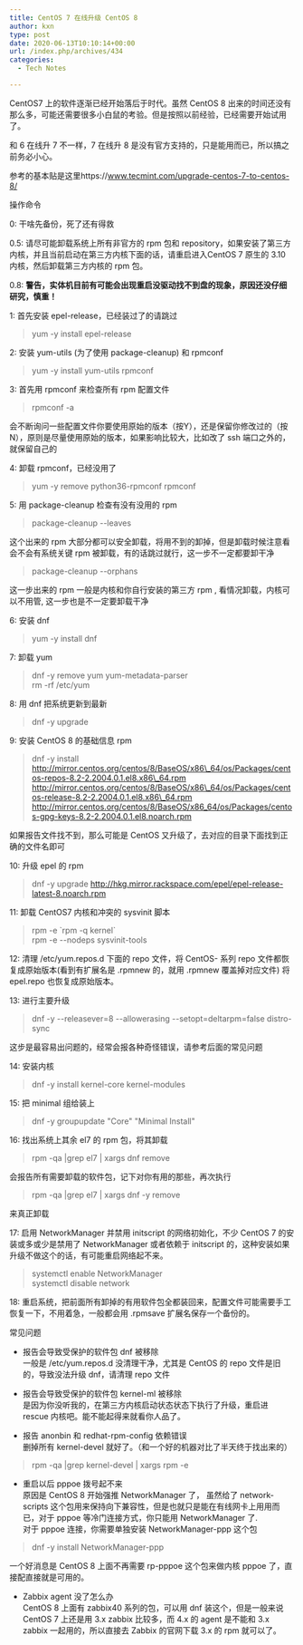 ```yaml
---
title: CentOS 7 在线升级 CentOS 8
author: kxn
type: post
date: 2020-06-13T10:10:14+00:00
url: /index.php/archives/434
categories:
  - Tech Notes

---
```

CentOS7 上的软件逐渐已经开始落后于时代。虽然 CentOS 8 出来的时间还没有那么多，可能还需要很多小白鼠的考验。但是按照以前经验，已经需要开始试用了。

和 6 在线升 7 不一样，7 在线升 8 是没有官方支持的，只是能用而已，所以搞之前务必小心。

参考的基本贴是这里https://www.tecmint.com/upgrade-centos-7-to-centos-8/

操作命令

0: 干啥先备份，死了还有得救

0.5: 请尽可能卸载系统上所有非官方的 rpm 包和 repository，如果安装了第三方内核，并且当前启动在第三方内核下面的话，请重启进入CentOS 7 原生的 3.10 内核，然后卸载第三方内核的 rpm 包。

0.8: **警告，实体机目前有可能会出现重启没驱动找不到盘的现象，原因还没仔细研究，慎重！**

1: 首先安装 epel-release，已经装过了的请跳过

> yum -y install epel-release

2: 安装 yum-utils (为了使用 package-cleanup) 和 rpmconf 

> yum -y install yum-utils rpmconf

3: 首先用 rpmconf 来检查所有 rpm 配置文件

> rpmconf -a

会不断询问一些配置文件你要使用原始的版本（按Y），还是保留你修改过的（按N），原则是尽量使用原始的版本，如果影响比较大，比如改了 ssh 端口之外的，就保留自己的

4: 卸载 rpmconf，已经没用了

> yum -y remove python36-rpmconf rpmconf

5: 用 package-cleanup 检查有没有没用的 rpm

> package-cleanup --leaves

这个出来的 rpm 大部分都可以安全卸载，将用不到的卸掉，但是卸载时候注意看会不会有系统关键 rpm 被卸载，有的话跳过就行，这一步不一定都要卸干净

> package-cleanup --orphans

这一步出来的 rpm 一般是内核和你自行安装的第三方 rpm , 看情况卸载，内核可以不用管, 这一步也是不一定要卸载干净 

6: 安装 dnf

> yum -y install dnf

7: 卸载 yum 

> dnf -y remove yum yum-metadata-parser  
> rm -rf /etc/yum

8: 用 dnf 把系统更新到最新

> dnf -y upgrade

9: 安装 CentOS 8 的基础信息 rpm

> dnf -y install http://mirror.centos.org/centos/8/BaseOS/x86\_64/os/Packages/centos-repos-8.2-2.2004.0.1.el8.x86\_64.rpm http://mirror.centos.org/centos/8/BaseOS/x86\_64/os/Packages/centos-release-8.2-2.2004.0.1.el8.x86\_64.rpm http://mirror.centos.org/centos/8/BaseOS/x86_64/os/Packages/centos-gpg-keys-8.2-2.2004.0.1.el8.noarch.rpm

如果报告文件找不到，那么可能是 CentOS 又升级了，去对应的目录下面找到正确的文件名即可

10: 升级 epel 的 rpm

> dnf -y upgrade http://hkg.mirror.rackspace.com/epel/epel-release-latest-8.noarch.rpm

11: 卸载 CentOS7 内核和冲突的 sysvinit 脚本

> rpm -e \`rpm -q kernel\`  
> rpm -e --nodeps sysvinit-tools

12: 清理 /etc/yum.repos.d 下面的 repo 文件，将 CentOS- 系列 repo 文件都恢复成原始版本(看到有扩展名是 .rpmnew 的，就用 .rpmnew 覆盖掉对应文件) 将 epel.repo 也恢复成原始版本。

13: 进行主要升级

> dnf -y --releasever=8 --allowerasing --setopt=deltarpm=false distro-sync

这步是最容易出问题的，经常会报各种奇怪错误，请参考后面的常见问题

14: 安装内核

> dnf -y install kernel-core kernel-modules

15: 把 minimal 组给装上

> dnf -y groupupdate "Core" "Minimal Install"

16: 找出系统上其余 el7 的 rpm 包，将其卸载

> rpm -qa |grep el7 | xargs dnf remove

会报告所有需要卸载的软件包，记下对你有用的那些，再次执行

> rpm -qa |grep el7 | xargs dnf -y remove

来真正卸载

17: 启用 NetworkManager 并禁用 initscript 的网络初始化，不少 CentOS 7 的安装或多或少是禁用了 NetworkManager 或者依赖于 initscript 的，这种安装如果升级不做这个的话，有可能重启网络起不来。

> systemctl enable NetworkManager  
> systemctl disable network

18: 重启系统，把前面所有卸掉的有用软件包全都装回来，配置文件可能需要手工恢复一下，不用着急，一般都会用 .rpmsave 扩展名保存一个备份的。

常见问题

* 报告会导致受保护的软件包 dnf 被移除  
一般是 /etc/yum.repos.d 没清理干净，尤其是 CentOS 的 repo 文件是旧的，导致没法升级 dnf，请清理 repo 文件

* 报告会导致受保护的软件包 kernel-ml 被移除  
是因为你没听我的，在第三方内核启动状态状态下执行了升级，重启进 rescue 内核吧。能不能起得来就看你人品了。

* 报告 anonbin 和 redhat-rpm-config 依赖错误  
删掉所有 kernel-devel 就好了。（和一个好的机器对比了半天终于找出来的）

> rpm -qa |grep kernel-devel | xargs rpm -e

* 重启以后 pppoe 拨号起不来  
原因是 CentOS 8 开始强推 NetworkManager 了， 虽然给了 network-scripts 这个包用来保持向下兼容性，但是也就只是能在有线网卡上用用而已，对于 pppoe 等冷门连接方式，你只能用 NetworkManager 了.  
对于 pppoe 连接，你需要单独安装 NetworkManager-ppp 这个包

> dnf -y install NetworkManager-ppp

一个好消息是 CentOS 8 上面不再需要 rp-pppoe 这个包来做内核 pppoe 了，直接配直接就是可用的。

* Zabbix agent 没了怎么办  
CentOS 8 上面有 zabbix40 系列的包，可以用 dnf 装这个，但是一般来说 CentOS 7 上还是用 3.x zabbix 比较多，而 4.x 的 agent 是不能和 3.x zabbix 一起用的，所以直接去 Zabbix 的官网下载 3.x 的 rpm 就可以了。